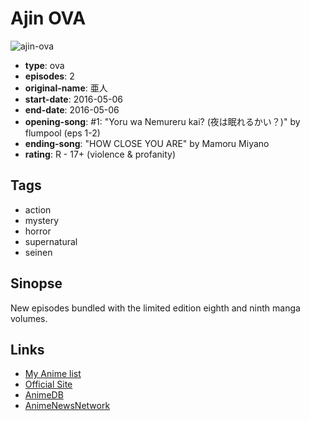 # Ajin OVA

![ajin-ova](https://cdn.myanimelist.net/images/anime/12/79906.jpg)

-   **type**: ova
-   **episodes**: 2
-   **original-name**: 亜人
-   **start-date**: 2016-05-06
-   **end-date**: 2016-05-06
-   **opening-song**: #1: "Yoru wa Nemureru kai? (夜は眠れるかい？)" by flumpool (eps 1-2)
-   **ending-song**: "HOW CLOSE YOU ARE" by Mamoru Miyano
-   **rating**: R - 17+ (violence & profanity)

## Tags

-   action
-   mystery
-   horror
-   supernatural
-   seinen

## Sinopse

New episodes bundled with the limited edition eighth and ninth manga volumes.

## Links

-   [My Anime list](https://myanimelist.net/anime/32015/Ajin_OVA)
-   [Official Site](http://gentei.kodansha.co.jp/ajin/)
-   [AnimeDB](http://anidb.info/perl-bin/animedb.pl?show=anime&aid=11758)
-   [AnimeNewsNetwork](http://www.animenewsnetwork.com/encyclopedia/anime.php?id=19017)
